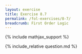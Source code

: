 ```yaml
---
layout: exercise
title: Exercise 8.7
permalink: /fol-exercises/8-7/
breadcrumb: First Order Logic
---
```


{% include mathjax_support %}

<div><i class="arrow-up" data-chapter="fol-exercises" data-exercise="ex_7" data-rating="0"></i></div>
{% include_relative question.md %}
